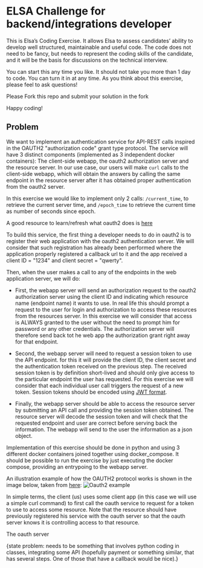 # ELSA Challenge for backend/integrations developer

This is Elsa’s Coding Exercise. It allows Elsa to assess candidates’ ability to develop well structured, maintainable and useful code. The code does not need to be fancy, but needs to represent the coding skills of the candidate, and it will be the basis for discussions on the technical interview. 

You can start this any time you like. It should not take you more than 1 day to code. You can turn it in at any time. As you think about this exercise, please feel to ask questions!

Please Fork this repo and submit your solution in the fork

Happy coding!

## Problem 
We want to implement an authentication service for API-REST calls inspired in the OAUTH2 "authorization code" grant type protocol. The service will have 3 distinct components (implemented as 3 independent docker containers): The client-side webapp, the oauth2 authorization server and the resource server.
In our use case, our users will make `curl` calls to the client-side webapp, which will obtain the answers by calling the same endpoint in the resource server after it has obtained proper authentication from the oauth2 server.

In this exercise we would like to implement only 2 calls: `/current_time`, to retrieve the current server time, and `/epoch_time` to retrieve the current time as number of seconds since epoch. 

A good resource to learn/refresh what oauth2 does is [here](https://oauth.net/2/grant-types/authorization-code/)

To build this service, the first thing a developer needs to do in oauth2 is to register their web application with the oauth2 authentication server. We will consider that such registration has already been performed where the application properly registered a callback url to it and the app received a client ID = "1234" and client secret = "qwerty".

Then, when the user makes a call to any of the endpoints in the web application server, we will do:

* First, the webapp server will send an authorization request to the oauth2 authorization server using the client ID and indicating which resource name (endpoint name) it wants to use. In real life this should prompt a request to the user for login and authorization to access these resources from the resources server. In this exercise we will consider that access is ALWAYS granted to the user without the need to prompt him for password or any other credentials. The authorization server will therefore send back tot he web app the authorization grant right away for that endpoint.

* Second, the webapp server will need to request a session token to use the API endpoint. for this it will provide the client ID, the client secret and the authentication token received on the previous step. The received session token is by definition short-lived and should only give access to the particular endpoint the user has requested. For this exercise we will consider that each individual user call triggers the request of a new token. Session tokens should be encoded using [JWT format](jwt.io). 

* Finally, the webapp server should be able to access the resource server by submitting an API call and providing the session token obtained. The resource server will decode the session token and will check that the requested endpoint and user are correct before serving back the information. The webapp will send to the user the information as a json object.


Implementation of this exercise should be done in python and using 3 different docker containers joined together using docker_compose. It should be possible to run the exercise by just executing the docker compose, providing an entrypoing to the webapp server.







An illustration example of how the OAUTH2 protocol works is shown in the image below, taken from [here](https://docs.oracle.com/cd/E82085_01/160023/JOS%20Implementation%20Guide/Output/oauth.htm):
![Oauth2 example](https://docs.oracle.com/cd/E82085_01/160023/JOS%20Implementation%20Guide/Output/img/oauth2-arch.png)

In simple terms, the client (us) uses some client app (in this case we will use a simple curl command) to first call the oauth service to request for a token to use to access some resource. Note that the resource should have previously registered his service with the oauth server so that the oauth server knows it is controlling access to that resource.

The oauth server 

{state problem: needs to be something that involves python coding in classes, integrating some API (hopefully payment or something similar, that has several steps. One of those that have a callback would be nice).}
